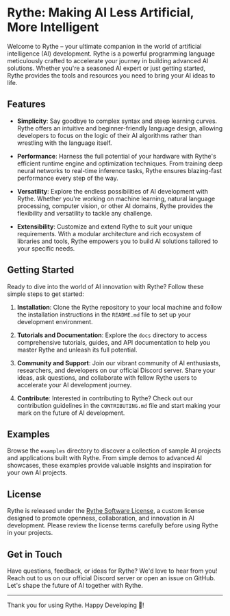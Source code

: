 # Rythe: Making AI Less Artificial, More Intelligent

Welcome to Rythe – your ultimate companion in the world of artificial intelligence (AI) development. Rythe is a powerful programming language meticulously crafted to accelerate your journey in building advanced AI solutions. Whether you're a seasoned AI expert or just getting started, Rythe provides the tools and resources you need to bring your AI ideas to life.

## Features

- **Simplicity**: Say goodbye to complex syntax and steep learning curves. Rythe offers an intuitive and beginner-friendly language design, allowing developers to focus on the logic of their AI algorithms rather than wrestling with the language itself.

- **Performance**: Harness the full potential of your hardware with Rythe's efficient runtime engine and optimization techniques. From training deep neural networks to real-time inference tasks, Rythe ensures blazing-fast performance every step of the way.

- **Versatility**: Explore the endless possibilities of AI development with Rythe. Whether you're working on machine learning, natural language processing, computer vision, or other AI domains, Rythe provides the flexibility and versatility to tackle any challenge.

- **Extensibility**: Customize and extend Rythe to suit your unique requirements. With a modular architecture and rich ecosystem of libraries and tools, Rythe empowers you to build AI solutions tailored to your specific needs.

## Getting Started

Ready to dive into the world of AI innovation with Rythe? Follow these simple steps to get started:

1. **Installation**: Clone the Rythe repository to your local machine and follow the installation instructions in the `README.md` file to set up your development environment.

2. **Tutorials and Documentation**: Explore the `docs` directory to access comprehensive tutorials, guides, and API documentation to help you master Rythe and unleash its full potential.

3. **Community and Support**: Join our vibrant community of AI enthusiasts, researchers, and developers on our official Discord server. Share your ideas, ask questions, and collaborate with fellow Rythe users to accelerate your AI development journey.

4. **Contribute**: Interested in contributing to Rythe? Check out our contribution guidelines in the `CONTRIBUTING.md` file and start making your mark on the future of AI development.

## Examples

Browse the `examples` directory to discover a collection of sample AI projects and applications built with Rythe. From simple demos to advanced AI showcases, these examples provide valuable insights and inspiration for your own AI projects.

## License

Rythe is released under the [Rythe Software License](LICENSE), a custom license designed to promote openness, collaboration, and innovation in AI development. Please review the license terms carefully before using Rythe in your projects.

## Get in Touch

Have questions, feedback, or ideas for Rythe? We'd love to hear from you! Reach out to us on our official Discord server or open an issue on GitHub. Let's shape the future of AI together with Rythe.

---

Thank you for using Rythe. Happy Developing 🚀!
